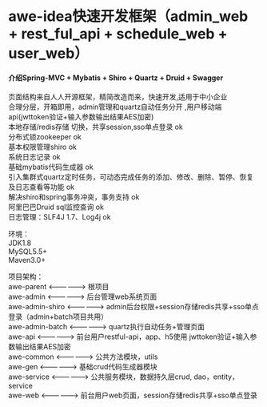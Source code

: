 # awe-idea快速开发框架（admin_web + rest_ful_api + schedule_web + user_web）

#### 介绍Spring-MVC + Mybatis + Shiro + Quartz + Druid + Swagger

页面结构来自人人开源框架，精简改造而来，快速开发,适用于中小企业  
合理分层，开箱即用，admin管理和quartz自动任务分开 ,用户移动端api(jwttoken验证+输入参数输出结果AES加密)  
本地存储/redis存储 切换，共享session,sso单点登录   ok  
分布式锁zookeeper     ok  
基本权限管理shiro     ok  
系统日志记录          ok  
基础mybatis代码生成器  ok  
引入集群式quartz定时任务，可动态完成任务的添加、修改、删除、暂停、恢复及日志查看等功能  ok  
解决shiro和spring事务冲突，事务支持  ok  
阿里巴巴Druid sql监控查询  ok  
日志管理：SLF4J 1.7、Log4j ok  

环境：  
JDK1.8  
MySQL5.5+  
Maven3.0+  

项目架构：  
awe-parent        <------> 根项目  
awe-admin         <------> 后台管理web系统页面  
awe-admin-shiro   <------> admin后台权限+session存储redis共享+sso单点登录（admin+batch项目共用）  
awe-admin-batch   <------> quartz执行自动任务+管理页面  
awe-api           <------> 前台用户restful-api，app、h5使用 jwttoken验证+输入参数输出结果AES加密  
awe-common        <------> 公共方法模块，utils  
awe-gen           <------> 基础crud代码生成器模块  
awe-service       <------> 公共服务模块，数据持久层crud, dao，entity，service  
awe-web           <------> 前台用户web页面，session存储redis共享+sso单点登录  











